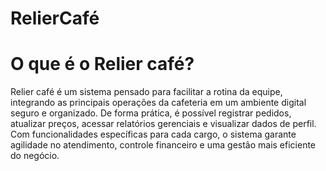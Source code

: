 # RelierCafé
# O que é o Relier café?
Relier café é um sistema pensado para facilitar a rotina da equipe, integrando as principais operações da cafeteria em um ambiente digital seguro e organizado. De forma prática, é possível registrar pedidos, atualizar preços, acessar relatórios gerenciais e visualizar dados de perfil. Com funcionalidades específicas para cada cargo, o sistema garante agilidade no atendimento, controle financeiro e uma gestão mais eficiente do negócio.
